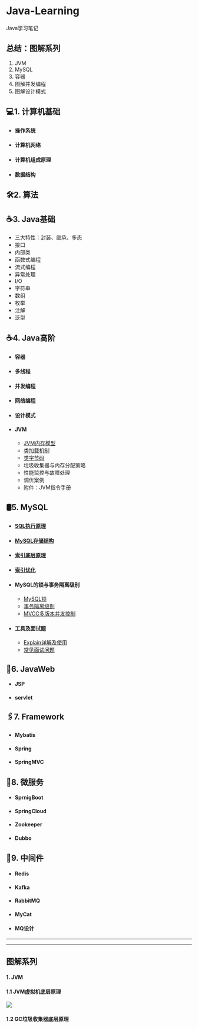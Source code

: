 # Java-Learning

Java学习笔记

## 总结：图解系列

1. JVM
2. MySQL
3. 容器
4. 图解并发编程
5. 图解设计模式

## 💻1. 计算机基础

- #### 操作系统

- #### 计算机网络

- #### 计算机组成原理

- #### 数据结构

## 🛠2. 算法

## ☕3. Java基础

- 三大特性：封装、继承、多态
- 接口
- 内部类
- 函数式编程
- 流式编程
- 异常处理
- I/O
- 字符串
- 数组
- 枚举
- 注解
- 泛型

## ☕4. Java高阶
-   #### 容器

-   #### 多线程

-   #### 并发编程

- #### 网络编程

-   #### 设计模式

- #### JVM

  - [JVM内存模型](/JavaNote/Java高阶/JVM/JVM内存模型.md)
  - [类加载机制](/JavaNote/Java高阶/JVM/JVM.md)
  - [类字节码](/JavaNote/Java高阶/JVM/JVM内存模型.md)
  - 垃圾收集器与内存分配策略
  - 性能监控与故障处理
  - 调优案例
  - 附件：JVM指令手册

## 🛢5. MySQL

- #### [SQL执行原理](/JavaNote/MySQL/5.SQL执行原理.md)

- #### [MySQL存储结构](/JavaNote/MySQL/1.MySQL存储结构.md)

- #### [索引底层原理](/JavaNote/MySQL/2.索引底层原理.md)

- #### [索引优化](/JavaNote/MySQL/3.索引优化.md)

- #### MySQL的锁与事务隔离级别

  - [MySQL锁](/JavaNote/MySQL/6.MySQL的锁.md)
  - [事务隔离级别](/JavaNote/MySQL/7.Mysql事务隔离级别与锁机制.md)
  - [MVCC多版本并发控制](/JavaNote/MySQL/8.MVCC与BufferPool缓存机制.md)
  
- #### 工具及面试题

  - [Explain详解及使用](/JavaNote/MySQL/4.Explain详解及使用.md)
  - [常见面试问题](/JavaNote/MySQL/常见面试问题.md)

## 🌊6. JavaWeb

- #### JSP

- #### servlet

## 🖇7. Framework

- #### Mybatis

- #### Spring

- #### SpringMVC

## 🧱8. 微服务

- #### SprnigBoot

- #### SpringCloud

- #### Zookeeper

- #### Dubbo

## 🔩9. 中间件

- #### Redis

- #### Kafka

- #### RabbitMQ

- #### MyCat

- #### MQ设计



---

---



## 图解系列

#### 1. JVM

#### 1.1 JVM虚拟机底层原理

<img src="https://img-blog.csdnimg.cn/20210827124649954.png?x-oss-process=image/watermark,type_ZHJvaWRzYW5zZmFsbGJhY2s,shadow_50,text_Q1NETiBAU3lsdmlhLmltc3k=,size_20,color_FFFFFF,t_70,g_se,x_16"  />



#### 1.2 GC垃圾收集器底层原理





